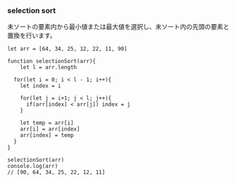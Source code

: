 ### selection sort

未ソートの要素内から最小値または最大値を選択し、未ソート内の先頭の要素と置換を行います。

```
let arr = [64, 34, 25, 12, 22, 11, 90]

function selectionSort(arr){
	let l = arr.length

  for(let i = 0; i < l - 1; i++){
    let index = i
    
    for(let j = i+1; j < l; j++){
      if(arr[index] < arr[j]) index = j
    }
    
    let temp = arr[i]
    arr[i] = arr[index]
    arr[index] = temp
  }
}

selectionSort(arr)
console.log(arr)
// [90, 64, 34, 25, 22, 12, 11]
```
